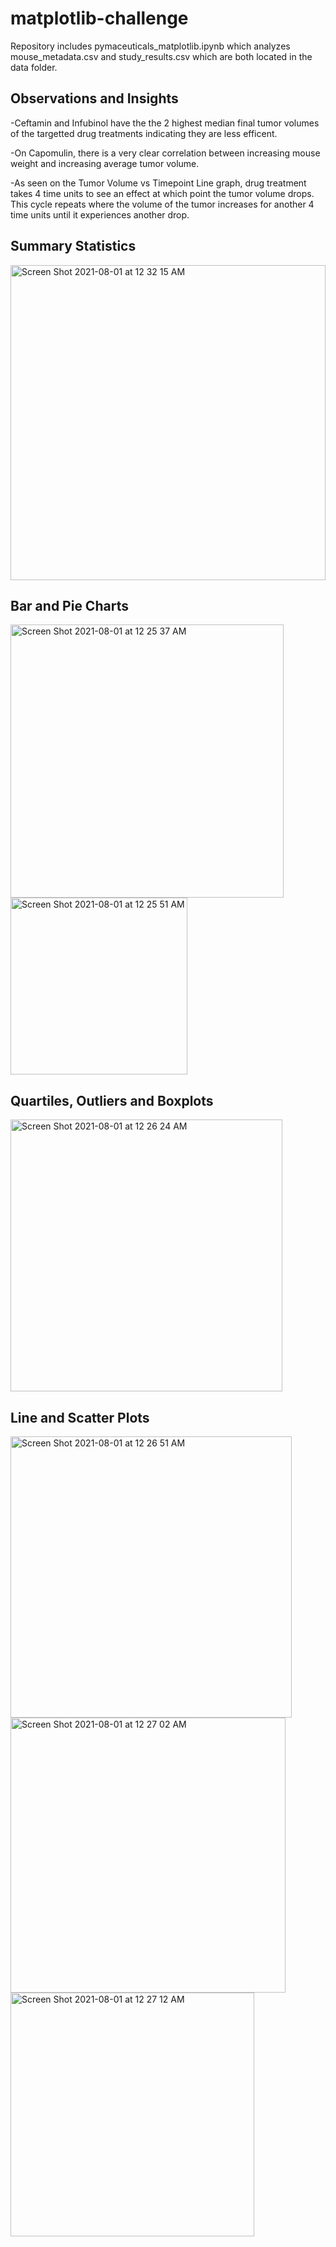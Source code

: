 # matplotlib-challenge

Repository includes pymaceuticals_matplotlib.ipynb which analyzes mouse_metadata.csv and study_results.csv which are both located in the data folder. 



## Observations and Insights

-Ceftamin and Infubinol have the the 2 highest median final tumor volumes of the targetted drug treatments indicating they are less efficent.

-On Capomulin, there is a very clear correlation between increasing mouse weight and increasing average tumor volume.

-As seen on the Tumor Volume vs Timepoint Line graph, drug treatment takes 4 time units to see an effect at which point the tumor volume drops. This cycle repeats where the volume of the tumor increases for another 4 time units until it experiences another drop.

## Summary Statistics

<img width="504" alt="Screen Shot 2021-08-01 at 12 32 15 AM" src="https://user-images.githubusercontent.com/81276857/127763092-2e02769d-d0dc-4422-b503-167d027eb293.png">




## Bar and Pie Charts

<img width="437" alt="Screen Shot 2021-08-01 at 12 25 37 AM" src="https://user-images.githubusercontent.com/81276857/127762912-c1ba752f-5588-4fdc-a89e-711fe1eb1653.png">


<img width="283" alt="Screen Shot 2021-08-01 at 12 25 51 AM" src="https://user-images.githubusercontent.com/81276857/127762921-32998810-7994-41eb-bf19-25b642c22f41.png">


## Quartiles, Outliers and Boxplots

<img width="435" alt="Screen Shot 2021-08-01 at 12 26 24 AM" src="https://user-images.githubusercontent.com/81276857/127762940-5ff5a8c8-f91b-434e-bb1c-0936e08ba3ab.png">


## Line and Scatter Plots

<img width="450" alt="Screen Shot 2021-08-01 at 12 26 51 AM" src="https://user-images.githubusercontent.com/81276857/127762954-25d7d2f1-5887-4684-9a31-8a38d72adfc7.png">


<img width="440" alt="Screen Shot 2021-08-01 at 12 27 02 AM" src="https://user-images.githubusercontent.com/81276857/127762962-75c61ec0-bbb3-437e-a8d8-cb0dd52580cb.png">



<img width="390" alt="Screen Shot 2021-08-01 at 12 27 12 AM" src="https://user-images.githubusercontent.com/81276857/127762967-804a19ad-5b43-4062-9f08-9a51fd462e11.png">



